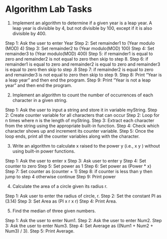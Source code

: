 # Algorithm Lab Tasks
1. Implement an algorithm to determine if a given year is a leap year. A leap year is divisible by 4, but not divisible by 100, except if it is also divisible by 400.

Step 1: Ask the user to enter Year
Step 2: Set remainder1 to (Year modulo (MOD) 4)
Step 3: Set remainder2 to (Year modulo(MOD) 100)
Step 4: Set remainder3 to (Year modulo(MOD) 400)
Step 5: if remainder1 is equal to zero and remainder2 is not equal to zero then skip to step 8.
Step 6: if remainder1 is equal to zero and remainder2 is equal to zero and remainder3 is equal to zero then skip to step .8
Step 7: if remainder2 is equal to zero and remainder3 is not equal to zero then skip to step 9.
Step 8: Print “Year is a leap year” and then end the program.
Step 9: Print “Year is not a leap year” and then end the program.


2. Implement an algorithm to count the number of occurrences of each character in a given string.

Step 1: Ask the user to input a string and store it in variable myString.
Step 2: Create counter variable for all characters that can occur
Step 2: Loop for n times where n is the length of myString.
Step 3: Extract each character from the string using the appropriate built-in function.
Step 4: Check which character shows up and increment its counter variable.
Step 5: Once the loop ends, print all the counter variables along with the character.


3. Write an algorithm to calculate x raised to the power y (i.e., x y ) without using built-in
power functions.

Step 1: Ask the user to enter x
Step 3: Ask user to enter y
Step 4: Set counter to zero
Step 5: Set power as 1
Step 6: Set power as (Power * x)
Step 7: Set counter as (counter + 1)
Step 8: if counter is less than y then jump to step 4 otherwise continue
Step 9: Print power


4. Calculate the area of a circle given its radius r.

Step 1: Ask user to enter the radius of circle, r.
Step 2: Set the constant PI as (3.14)
Step 3: Set Area as (PI x r x r)
Step 4: Print Area.

5. Find the median of three given numbers.

Step 1: Ask the user to enter Num1.
Step 2: Ask the user to enter Num2.
Step 3: Ask the user to enter Num3.
Step 4: Set Average as ((Num1 + Num2 + Num3) / 3).
Step 5: Print Average.

